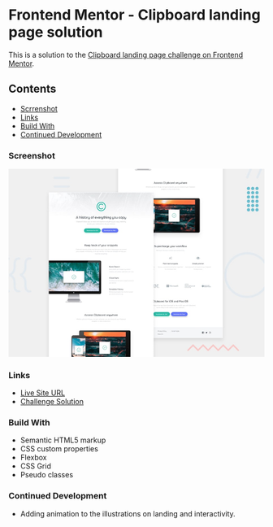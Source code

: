 # Frontend Mentor - Clipboard landing page solution

This is a solution to the [Clipboard landing page challenge on Frontend Mentor](https://www.frontendmentor.io/challenges/clipboard-landing-page-5cc9bccd6c4c91111378ecb9).

## Contents

- [Scrrenshot](#screenshot)
- [Links](#links)
- [Build With](#build-with)
- [Continued Development](#continued-development)

### Screenshot

![alt text](design/desktop-preview.jpg)

### Links

- [Live Site URL](https://debabratabanik.github.io/clipboard-landing-page-master/)
- [Challenge Solution](https://www.frontendmentor.io/solutions/clipboard-landing-page-master-SesXS8NCnp)

### Build With

- Semantic HTML5 markup
- CSS custom properties
- Flexbox
- CSS Grid
- Pseudo classes

### Continued Development

- Adding animation to the illustrations on landing and interactivity.
